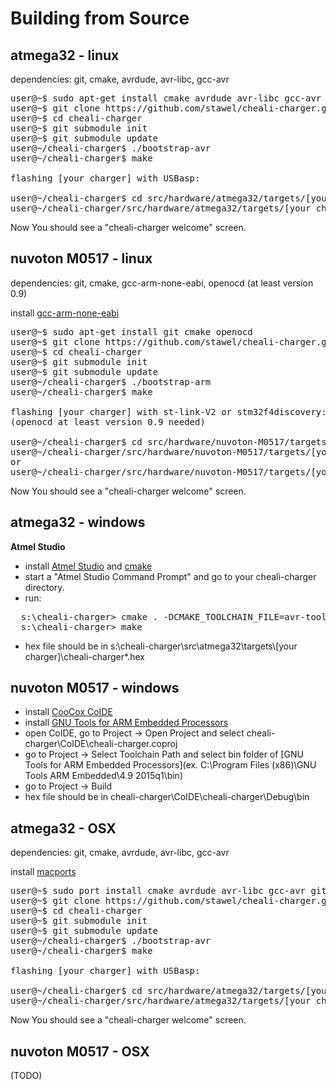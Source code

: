 
Building from Source
====================

atmega32 - linux
----------------
dependencies: git, cmake, avrdude, avr-libc, gcc-avr
<pre>
user@~$ sudo apt-get install cmake avrdude avr-libc gcc-avr git
user@~$ git clone https://github.com/stawel/cheali-charger.git
user@~$ cd cheali-charger
user@~$ git submodule init
user@~$ git submodule update
user@~/cheali-charger$ ./bootstrap-avr
user@~/cheali-charger$ make
      
flashing [your charger] with USBasp:
    
user@~/cheali-charger$ cd src/hardware/atmega32/targets/[your charger]
user@~/cheali-charger/src/hardware/atmega32/targets/[your charger]$ ./progUSBasp.sh
</pre>
      
Now You should see a "cheali-charger welcome" screen.


nuvoton M0517 - linux
---------------------
dependencies: git, cmake, gcc-arm-none-eabi, openocd (at least version 0.9)  

install [gcc-arm-none-eabi](https://launchpad.net/~terry.guo/+archive/ubuntu/gcc-arm-embedded)  

<pre>
user@~$ sudo apt-get install git cmake openocd
user@~$ git clone https://github.com/stawel/cheali-charger.git
user@~$ cd cheali-charger
user@~$ git submodule init
user@~$ git submodule update
user@~/cheali-charger$ ./bootstrap-arm
user@~/cheali-charger$ make

flashing [your charger] with st-link-V2 or stm32f4discovery:
(openocd at least version 0.9 needed)
  
user@~/cheali-charger$ cd src/hardware/nuvoton-M0517/targets/[your charger]
user@~/cheali-charger/src/hardware/nuvoton-M0517/targets/[your charger]$ ./progStLink.sh
or
user@~/cheali-charger/src/hardware/nuvoton-M0517/targets/[your charger]$ ./progStLink2.sh
</pre>
      
Now You should see a "cheali-charger welcome" screen.


atmega32 - windows
------------------
**Atmel Studio**
- install [Atmel Studio](http://www.atmel.com/tools/atmelstudio.aspx) and [cmake](http://www.cmake.org/)
- start a "Atmel Studio Command Prompt" and go to your cheali-charger directory.
- run:
<pre>
  s:\cheali-charger> cmake . -DCMAKE_TOOLCHAIN_FILE=avr-toolchain.cmake -G "Unix Makefiles"
  s:\cheali-charger> make
</pre>
- hex file should be in s:\cheali-charger\src\atmega32\targets\\[your charger]\cheali-charger*.hex


nuvoton M0517 - windows
-----------------------
- install [CooCox CoIDE](http://www.coocox.org/)
- install [GNU Tools for ARM Embedded Processors](https://launchpad.net/gcc-arm-embedded)
- open CoIDE, go to Project -> Open Project and select cheali-charger\CoIDE\cheali-charger.coproj
- go to Project -> Select Toolchain Path and select bin folder of [GNU Tools for ARM Embedded Processors](ex. C:\Program Files (x86)\GNU Tools ARM Embedded\4.9 2015q1\bin)
- go to Project -> Build
- hex file should be in cheali-charger\CoIDE\cheali-charger\Debug\bin


atmega32 - OSX
--------------
dependencies: git, cmake, avrdude, avr-libc, gcc-avr

install [macports](https://www.macports.org/)

<pre>
user@~$ sudo port install cmake avrdude avr-libc gcc-avr git
user@~$ git clone https://github.com/stawel/cheali-charger.git
user@~$ cd cheali-charger
user@~$ git submodule init
user@~$ git submodule update
user@~/cheali-charger$ ./bootstrap-avr
user@~/cheali-charger$ make
      
flashing [your charger] with USBasp:
      
user@~/cheali-charger$ cd src/hardware/atmega32/targets/[your charger]
user@~/cheali-charger/src/hardware/atmega32/targets/[your charger]$ ./progUSBasp.sh
</pre>
      
Now You should see a "cheali-charger welcome" screen.

nuvoton M0517 - OSX
-------------------
(TODO)

